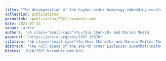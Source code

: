 ```yaml
---
title: "The decomposition of the higher-order homology embedding constructed from the k-Laplacian"
collection: publications
permalink: /publication/2021-harmonic-emb
date: 2021-07-23
venue: 'arXiv'
authors: '<b class="small-caps">Yu-Chia Chen</b> and Marina Meilă'
paperurl: 'https://arxiv.org/abs/2107.10970'
citation: '<b class="small-caps">Yu-Chia Chen</b> and Marina Meilă. The decomposition of the higher-order homology embedding constructed from the k-Laplacian. <i>arXiv:2107.10970 [stat.ML]</i>, July 2021'
abstract: 'The null space of the $k$-th order Laplacian $\mathbf{\mathcal L}_k$, known as the <i>$k$-th homology vector space</i>, encodes the non-trivial topology of a manifold or a network. Understanding the structure of the homology embedding can thus disclose geometric or topological information from the data. The study of the null space embedding of the graph Laplacian $\mathbf{\mathcal L}_0$ has spurred new research and applications, such as spectral clustering algorithms with theoretical guarantees and estimators of the Stochastic Block Model. In this work, we investigate the geometry of the $k$-th homology embedding and focus on cases reminiscent of spectral clustering. Namely, we analyze the <i>connected sum</i> of manifolds as a perturbation to the direct sum of their homology embeddings. We propose an algorithm to factorize the homology embedding into subspaces corresponding to a manifold&rsquo;s simplest topological components. The proposed framework is applied to the <i>shortest homologous loop detection</i> problem, a problem known to be NP-hard in general. Our spectral loop detection algorithm scales better than existing methods and is effective on diverse data such as point clouds and images.'
bibtex: '/bib/2021-harmonic-emb.bib'
---
```

